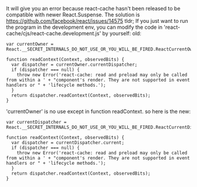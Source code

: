 It will give you an error because react-cache hasn't been released to be compatible with newer React.Suspense.
The solution is https://github.com/facebook/react/issues/14575
tldr;
If you just want to run the program in the development env, you can modify the code in 'react-cache/cjs/react-cache.development.js' by yourself:
old:

```
var currentOwner = React.__SECRET_INTERNALS_DO_NOT_USE_OR_YOU_WILL_BE_FIRED.ReactCurrentOwner;

function readContext(Context, observedBits) {
  var dispatcher = currentOwner.currentDispatcher;
  if (dispatcher === null) {
    throw new Error('react-cache: read and preload may only be called from within a ' + "component's render. They are not supported in event handlers or " + 'lifecycle methods.');
  }
  return dispatcher.readContext(Context, observedBits);
}
```
'currentOwner' is no use except in function readContext. so here is the new:

```
var currentDispatcher = React.__SECRET_INTERNALS_DO_NOT_USE_OR_YOU_WILL_BE_FIRED.ReactCurrentDispatcher;

function readContext(Context, observedBits) {
  var dispatcher = currentDispatcher.current;
  if (dispatcher === null) {
    throw new Error('react-cache: read and preload may only be called from within a ' + "component's render. They are not supported in event handlers or " + 'lifecycle methods.');
  }
  return dispatcher.readContext(Context, observedBits);
}
```
